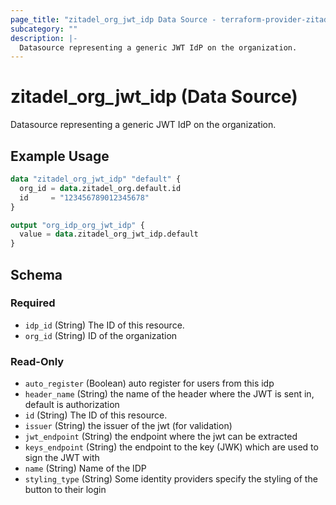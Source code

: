 ```yaml
---
page_title: "zitadel_org_jwt_idp Data Source - terraform-provider-zitadel"
subcategory: ""
description: |-
  Datasource representing a generic JWT IdP on the organization.
---
```


# zitadel_org_jwt_idp (Data Source)

Datasource representing a generic JWT IdP on the organization.

## Example Usage

```terraform
data "zitadel_org_jwt_idp" "default" {
  org_id = data.zitadel_org.default.id
  id     = "123456789012345678"
}

output "org_idp_org_jwt_idp" {
  value = data.zitadel_org_jwt_idp.default
}
```

<!-- schema generated by tfplugindocs -->
## Schema

### Required

- `idp_id` (String) The ID of this resource.
- `org_id` (String) ID of the organization

### Read-Only

- `auto_register` (Boolean) auto register for users from this idp
- `header_name` (String) the name of the header where the JWT is sent in, default is authorization
- `id` (String) The ID of this resource.
- `issuer` (String) the issuer of the jwt (for validation)
- `jwt_endpoint` (String) the endpoint where the jwt can be extracted
- `keys_endpoint` (String) the endpoint to the key (JWK) which are used to sign the JWT with
- `name` (String) Name of the IDP
- `styling_type` (String) Some identity providers specify the styling of the button to their login